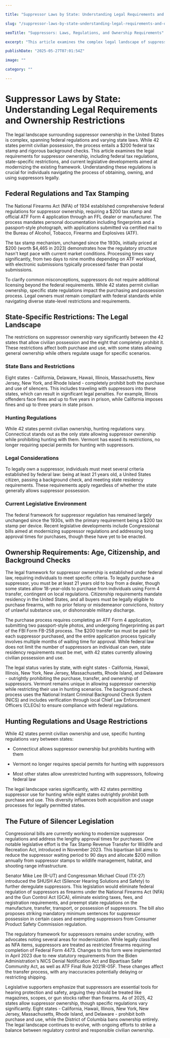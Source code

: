 ```yaml
---

title: "Suppressor Laws by State: Understanding Legal Requirements and Ownership Restrictions"

slug: "/suppressor-laws-by-state-understanding-legal-requirements-and-ownership-restrictions/"

seoTitle: "Suppressors: Laws, Regulations, and Ownership Requirements"

excerpt: "This article examines the complex legal landscape of suppressor ownership in the United States, covering federal regulations, state-specific restrictions, and current legislative developments aimed at modernizing existing frameworks."

publishDate: "2025-05-27T07:01:54Z"

image: ""

category: ""

---
```



# Suppressor Laws by State: Understanding Legal Requirements and Ownership Restrictions

The legal landscape surrounding suppressor ownership in the United States is complex, spanning federal regulations and varying state laws. While 42 states permit civilian possession, the process entails a $200 federal tax stamp and rigorous background checks. This article examines the legal requirements for suppressor ownership, including federal tax regulations, state-specific restrictions, and current legislative developments aimed at modernizing the existing framework. Understanding these regulations is crucial for individuals navigating the process of obtaining, owning, and using suppressors legally.


## Federal Regulations and Tax Stamping

The National Firearms Act (NFA) of 1934 established comprehensive federal regulations for suppressor ownership, requiring a $200 tax stamp and official ATF Form 4 application through an FFL dealer or manufacturer. The process mandates personal documentation including fingerprints and a passport-style photograph, with applications submitted via certified mail to the Bureau of Alcohol, Tobacco, Firearms and Explosives (ATF).

The tax stamp mechanism, unchanged since the 1930s, initially priced at $200 (worth $4,465 in 2023) demonstrates how the regulatory structure hasn't kept pace with current market conditions. Processing times vary significantly, from two days to nine months depending on ATF workload, with electronic submissions typically processed faster than postal submissions.

To clarify common misconceptions, suppressors do not require additional licensing beyond the federal requirements. While 42 states permit civilian ownership, specific state regulations impact the purchasing and possession process. Legal owners must remain compliant with federal standards while navigating diverse state-level restrictions and requirements.


## State-Specific Restrictions: The Legal Landscape

The restrictions on suppressor ownership vary significantly between the 42 states that allow civilian possession and the eight that completely prohibit it. These restrictions affect both purchase and use, with some states allowing general ownership while others regulate usage for specific scenarios.


### State Bans and Restrictions

Eight states - California, Delaware, Hawaii, Illinois, Massachusetts, New Jersey, New York, and Rhode Island - completely prohibit both the purchase and use of silencers. This includes traveling with suppressors into these states, which can result in significant legal penalties. For example, Illinois offenders face fines and up to five years in prison, while California imposes fines and up to three years in state prison.


### Hunting Regulations

While 42 states permit civilian ownership, hunting regulations vary. Connecticut stands out as the only state allowing suppressor ownership while prohibiting hunting with them. Vermont has eased its restrictions, no longer requiring special permits for hunting with suppressors.


### Legal Considerations

To legally own a suppressor, individuals must meet several criteria established by federal law: being at least 21 years old, a United States citizen, passing a background check, and meeting state residency requirements. These requirements apply regardless of whether the state generally allows suppressor possession.


### Current Legislative Environment

The federal framework for suppressor regulation has remained largely unchanged since the 1930s, with the primary requirement being a $200 tax stamp per device. Recent legislative developments include Congressional bills aimed at modernizing suppressor regulations and addressing long approval times for purchases, though these have yet to be enacted.


## Ownership Requirements: Age, Citizenship, and Background Checks

The legal framework for suppressor ownership is established under federal law, requiring individuals to meet specific criteria. To legally purchase a suppressor, you must be at least 21 years old to buy from a dealer, though some states allow 18-year-olds to purchase from individuals using Form 4 transfer, contingent on local regulations. Citizenship requirements mandate residency in the United States, and all buyers must be legally eligible to purchase firearms, with no prior felony or misdemeanor convictions, history of unlawful substance use, or dishonorable military discharge.

The purchase process requires completing an ATF Form 4 application, submitting two passport-style photos, and undergoing fingerprinting as part of the FBI Form FB-258 process. The $200 transfer tax must be paid for each suppressor purchased, and the entire application process typically involves multiple months of waiting time for approval. While federal law does not limit the number of suppressors an individual can own, state residency requirements must be met, with 42 states currently allowing civilian possession and use.

The legal status varies by state, with eight states - California, Hawaii, Illinois, New York, New Jersey, Massachusetts, Rhode Island, and Delaware - outrightly prohibiting the purchase, transfer, and ownership of suppressors. Vermont remains unique in allowing suppressor ownership while restricting their use in hunting scenarios. The background check process uses the National Instant Criminal Background Check System (NICS) and includes verification through local Chief Law Enforcement Officers (CLEOs) to ensure compliance with federal regulations.


## Hunting Regulations and Usage Restrictions

While 42 states permit civilian ownership and use, specific hunting regulations vary between states:

- Connecticut allows suppressor ownership but prohibits hunting with them

- Vermont no longer requires special permits for hunting with suppressors

- Most other states allow unrestricted hunting with suppressors, following federal law

The legal landscape varies significantly, with 42 states permitting suppressor use for hunting while eight states outrightly prohibit both purchase and use. This diversity influences both acquisition and usage processes for legally permitted states.


## The Future of Silencer Legislation

Congressional bills are currently working to modernize suppressor regulations and address the lengthy approval times for purchases. One notable legislative effort is the Tax Stamp Revenue Transfer for Wildlife and Recreation Act, introduced in November 2023. This bipartisan bill aims to reduce the suppressor waiting period to 90 days and allocate $200 million annually from suppressor stamps to wildlife management, habitat, and shooting range infrastructure.

Senator Mike Lee (R-UT) and Congressman Michael Cloud (TX-27) introduced the SHUSH Act (Silencer Hearing Solutions and Safety) to further deregulate suppressors. This legislation would eliminate federal regulation of suppressors as firearms under the National Firearms Act (NFA) and the Gun Control Act (GCA), eliminate existing taxes, fees, and registration requirements, and preempt state regulations on the manufacture, transfer, transport, or possession of suppressors. The bill also proposes striking mandatory minimum sentences for suppressor possession in certain cases and exempting suppressors from Consumer Product Safety Commission regulation.

The regulatory framework for suppressors remains under scrutiny, with advocates noting several areas for modernization. While legally classified as NFA items, suppressors are treated as restricted firearms requiring completion of Federal Form 4473. Changes to this form were implemented in April 2023 due to new statutory requirements from the Biden Administration's NICS Denial Notification Act and Bipartisan Safer Community Act, as well as ATF Final Rule 2021R-05F. These changes affect the transfer process, with any inaccuracies potentially delaying or restricting shipping.

Legislative supporters emphasize that suppressors are essential tools for hearing protection and safety, arguing they should be treated like magazines, scopes, or gun stocks rather than firearms. As of 2025, 42 states allow suppressor ownership, though specific regulations vary significantly. Eight states - California, Hawaii, Illinois, New York, New Jersey, Massachusetts, Rhode Island, and Delaware - prohibit both purchase and use, while the District of Columbia bans ownership entirely. The legal landscape continues to evolve, with ongoing efforts to strike a balance between regulatory control and responsible civilian ownership.

